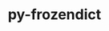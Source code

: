 ---
title: "py-frozendict"
layout: cache
categories: [package, develop]
meta: {"compilers": ["gcc@11.4.0"], "num_specs": 12, "num_specs_by_stack": {"hep": 12, "root": 12}, "oss": ["ubuntu22.04"], "platforms": ["linux"], "stacks": ["hep", "root"], "targets": ["x86_64_v3"], "versions": ["2.3.10"]}
spec_details: [{"compiler": "gcc@11.4.0", "hash": "4wt6vfupwq7apvmce7qukt5zccg6fpix", "os": "ubuntu22.04", "platform": "linux", "size": "-", "stacks": ["hep", "root"], "target": "x86_64_v3", "variants": ["build_system=python_pip"], "versions": ["2.3.10"]}, {"compiler": "gcc@11.4.0", "hash": "bbpdsmhjyvnefc5vp3gsfwe3tw7mlb4v", "os": "ubuntu22.04", "platform": "linux", "size": "-", "stacks": ["hep", "root"], "target": "x86_64_v3", "variants": ["build_system=python_pip"], "versions": ["2.3.10"]}, {"compiler": "gcc@11.4.0", "hash": "cgh3dphruybdrjnmqqnmkwledkkhiequ", "os": "ubuntu22.04", "platform": "linux", "size": "-", "stacks": ["hep", "root"], "target": "x86_64_v3", "variants": ["build_system=python_pip"], "versions": ["2.3.10"]}, {"compiler": "gcc@11.4.0", "hash": "ewnbmijr2ear3udp6k6df76z2cd32ddf", "os": "ubuntu22.04", "platform": "linux", "size": "-", "stacks": ["hep", "root"], "target": "x86_64_v3", "variants": ["build_system=python_pip"], "versions": ["2.3.10"]}, {"compiler": "gcc@11.4.0", "hash": "gczaiphyu6bmisbecda2gleckkddg42m", "os": "ubuntu22.04", "platform": "linux", "size": "-", "stacks": ["hep", "root"], "target": "x86_64_v3", "variants": ["build_system=python_pip"], "versions": ["2.3.10"]}, {"compiler": "gcc@11.4.0", "hash": "hete4m3hojp2uktmnqfr22ilimnt4y42", "os": "ubuntu22.04", "platform": "linux", "size": "-", "stacks": ["hep", "root"], "target": "x86_64_v3", "variants": ["build_system=python_pip"], "versions": ["2.3.10"]}, {"compiler": "gcc@11.4.0", "hash": "kaxilhgsp35hqlhig7unsgqkme3fboj5", "os": "ubuntu22.04", "platform": "linux", "size": "-", "stacks": ["hep", "root"], "target": "x86_64_v3", "variants": ["build_system=python_pip"], "versions": ["2.3.10"]}, {"compiler": "gcc@11.4.0", "hash": "tftgc627bjdg4irp7rgn342znysz62je", "os": "ubuntu22.04", "platform": "linux", "size": "-", "stacks": ["hep", "root"], "target": "x86_64_v3", "variants": ["build_system=python_pip"], "versions": ["2.3.10"]}, {"compiler": "gcc@11.4.0", "hash": "vth4ltnkeis4zeulgqzprni6gsog2rem", "os": "ubuntu22.04", "platform": "linux", "size": "-", "stacks": ["hep", "root"], "target": "x86_64_v3", "variants": ["build_system=python_pip"], "versions": ["2.3.10"]}, {"compiler": "gcc@11.4.0", "hash": "w2uxs7eeysquelkcz3fcvb5iopqhzwrj", "os": "ubuntu22.04", "platform": "linux", "size": "-", "stacks": ["hep", "root"], "target": "x86_64_v3", "variants": ["build_system=python_pip"], "versions": ["2.3.10"]}, {"compiler": "gcc@11.4.0", "hash": "ybp2slva2sh74exac7gbju6kvcq4u574", "os": "ubuntu22.04", "platform": "linux", "size": "-", "stacks": ["hep", "root"], "target": "x86_64_v3", "variants": ["build_system=python_pip"], "versions": ["2.3.10"]}, {"compiler": "gcc@11.4.0", "hash": "yzbg2rup74tyc5omwhhmze4an3vda6zi", "os": "ubuntu22.04", "platform": "linux", "size": "-", "stacks": ["hep", "root"], "target": "x86_64_v3", "variants": ["build_system=python_pip"], "versions": ["2.3.10"]}]
---